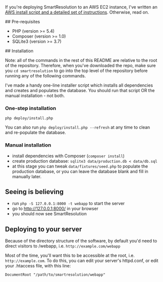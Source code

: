 If you're deploying SmartResolution to an AWS EC2 instance, I've written an [AWS install script and a detailed set of instructions](/aws). Otherwise, read on.

## Pre-requisites

* PHP (version >= 5.4)
* Composer (version >= 1.0)
* SQLite3 (version >= 3.7)

## Installation

Note: all of the commands in the rest of this README are relative to the root of the repository. Therefore, when you've downloaded the repo, make sure you `cd smartresolution` to go into the top level of the repository before running any of the following commands.

I've made a handy one-line installer script which installs all dependencies and creates and populates the database. You should run that script OR the manual installation - not both.

### One-step installation

`php deploy/install.php`

You can also run `php deploy/install.php --refresh` at any time to clean and re-populate the database.

### Manual installation

* install dependencies with Composer (`composer install`)
* create production database: `sqlite3 data/production.db < data/db.sql`
* at this stage you can tweak `data/fixtures/seed.php` to populate the production database, or you can leave the database blank and fill in manually later.

## Seeing is believing

* run `php -S 127.0.0.1:8000 -t webapp` to start the server
* go to http://127.0.0.1:8000/ in your browser
* you should now see SmartResolution

## Deploying to your server

Because of the directory structure of the software, by default you'd need to direct visitors to /webapp, i.e. `http://example.com/webapp`

Most of the time, you'll want this to be accessible at the root, i.e. `http://example.com`. To do this, you can edit your server's httpd.conf, or edit your .htaccess file, with this line:

```
DocumentRoot "/path/to/smartresolution/webapp"
```